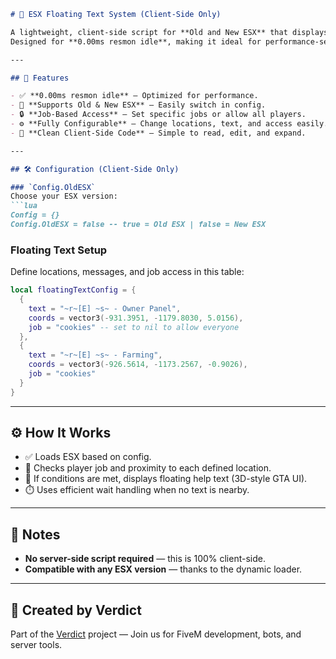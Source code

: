 ```markdown
# 🧠 ESX Floating Text System (Client-Side Only)

A lightweight, client-side script for **Old and New ESX** that displays 3D floating help text based on player proximity and job.  
Designed for **0.00ms resmon idle**, making it ideal for performance-sensitive servers.

---

## 🚀 Features

- ✅ **0.00ms resmon idle** — Optimized for performance.
- 🔁 **Supports Old & New ESX** — Easily switch in config.
- 🔒 **Job-Based Access** — Set specific jobs or allow all players.
- ⚙️ **Fully Configurable** — Change locations, text, and access easily.
- 🧼 **Clean Client-Side Code** — Simple to read, edit, and expand.

---

## 🛠️ Configuration (Client-Side Only)

### `Config.OldESX`
Choose your ESX version:
```lua
Config = {}
Config.OldESX = false -- true = Old ESX | false = New ESX
```

### Floating Text Setup
Define locations, messages, and job access in this table:
```lua
local floatingTextConfig = {
  {
    text = "~r~[E] ~s~ - Owner Panel",
    coords = vector3(-931.3951, -1179.8030, 5.0156),
    job = "cookies" -- set to nil to allow everyone
  },
  {
    text = "~r~[E] ~s~ - Farming",
    coords = vector3(-926.5614, -1173.2567, -0.9026),
    job = "cookies"
  }
}
```

---

## ⚙️ How It Works

- ✅ Loads ESX based on config.
- 🧍 Checks player job and proximity to each defined location.
- 💬 If conditions are met, displays floating help text (3D-style GTA UI).
- ⏱️ Uses efficient wait handling when no text is nearby.

---

## 📎 Notes

- **No server-side script required** — this is 100% client-side.
- **Compatible with any ESX version** — thanks to the dynamic loader.

---

## 👤 Created by Verdict

Part of the [Verdict](https://discord.gg/vdct) project — Join us for FiveM development, bots, and server tools.
```
